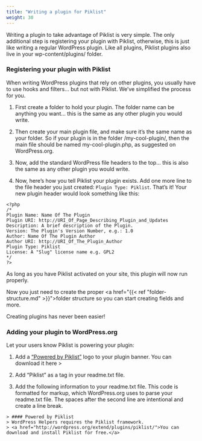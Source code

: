 ```yaml
---
title: "Writing a plugin for Piklist"
weight: 30
---
```


Writing a plugin to take advantage of Piklist is very simple. The only additional step is registering your plugin with Piklist, otherwise, this is just like writing a regular WordPress plugin. Like all plugins, Piklist plugins also live in your wp-content/plugins/ folder.

### Registering your plugin with Piklist
When writing WordPress plugins that rely on other plugins, you usually have to use hooks and filters… but not with Piklist. We’ve simplified the process for you.

1. First create a folder to hold your plugin. The folder name can be anything you want… this is the same as any other plugin you would write.

2. Then create your main plugin file, and make sure it’s the same name as your folder. So if your plugin is in the folder /my-cool-plugin/, then the main file should be named my-cool-plugin.php, as suggested on WordPress.org.

3. Now, add the standard WordPress file headers to the top… this is also the same as any other plugin you would write.

4. Now, here’s how you tell Piklist your plugin exists. Add one more line to the file header you just created: ``Plugin Type: Piklist``. That’s it! Your new plugin header would look something like this:
```
<?php
/*
Plugin Name: Name Of The Plugin
Plugin URI: http://URI_Of_Page_Describing_Plugin_and_Updates
Description: A brief description of the Plugin.
Version: The Plugin's Version Number, e.g.: 1.0
Author: Name Of The Plugin Author
Author URI: http://URI_Of_The_Plugin_Author
Plugin Type: Piklist
License: A "Slug" license name e.g. GPL2
*/
?>
```
As long as you have Piklist activated on your site, this plugin will now run properly.

Now you just need to create the proper <a href="{{< ref "folder-structure.md" >}}">folder structure</a> so you can start creating fields and more.

Creating plugins has never been easier!

### Adding your plugin to WordPress.org
Let your users know Piklist is powering your plugin:

1. Add a <a href="http://plugins.svn.wordpress.org/piklist/assets/powered-by-piklist.png">“Powered by Piklist”</a> logo to your plugin banner. You can download it here >

2. Add “Piklist” as a tag in your readme.txt file.

3. Add the following information to your readme.txt file. This code is formatted for markup, which WordPress.org uses to parse your readme.txt file. The spaces after the second line are intentional and create a line break.

```
> #### Powered by Piklist
> WordPress Helpers requires the Piklist framework.
> <a href="http://wordpress.org/extend/plugins/piklist/">You can download and install Piklist for free.</a>

```
